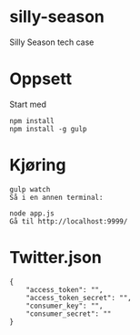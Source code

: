 # silly-season
Silly Season tech case


# Oppsett
Start med
```
npm install
npm install -g gulp
```

# Kjøring
```
gulp watch
Så i en annen terminal:

node app.js
Gå til http://localhost:9999/
```

# Twitter.json
```
{
    "access_token": "",
    "access_token_secret": "",
    "consumer_key": "",
    "consumer_secret": ""
}
```
